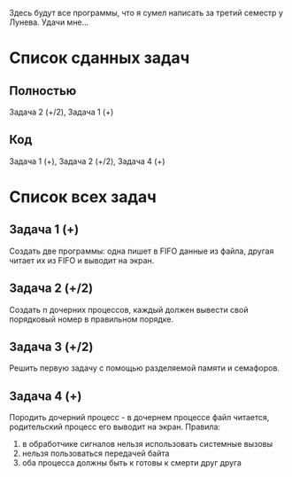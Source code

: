 Здесь будут все программы, что я сумел написать за третий семестр у Лунева. Удачи мне...
# Список сданных задач
## Полностью
Задача 2 (+/2), Задача 1 (+)
## Код
Задача 1 (+), Задача 2 (+/2), Задача 4 (+)
# Список всех задач
## Задача 1 (+)
Создать две программы: одна пишет в FIFO данные из файла, другая читает их из FIFO и выводит на экран.
## Задача 2 (+/2)
Создать n дочерних процессов, каждый должен вывести свой порядковый номер в правильном порядке.
## Задача 3 (+/2)
Решить первую задачу с помощью разделяемой памяти и семафоров.
## Задача 4 (+)
Породить дочерний процесс - в дочернем процессе файл читается, родительский процесс его выводит на экран.
Правила:
1) в обработчике сигналов нельзя использовать системные вызовы
2) нельзя пользоваться передачей байта
3) оба процесса должны быть к готовы к смерти друг друга
